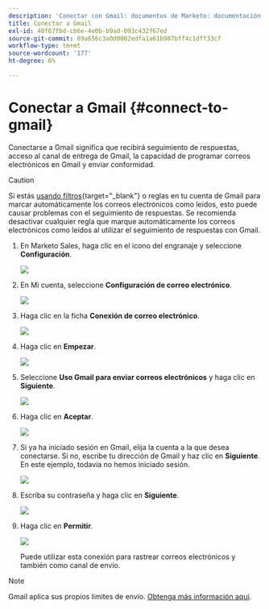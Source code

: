 ```yaml
---
description: 'Conectar con Gmail: documentos de Marketo: documentación del producto'
title: Conectar a Gmail
exl-id: 40f67fbd-cb6e-4e0b-b9ad-093c432f67ed
source-git-commit: 09a656c3a0d0002edfa1a61b987bff4c1dff33cf
workflow-type: tm+mt
source-wordcount: '177'
ht-degree: 6%

---
```


# Conectar a Gmail {#connect-to-gmail}

Conectarse a Gmail significa que recibirá seguimiento de respuestas, acceso al canal de entrega de Gmail, la capacidad de programar correos electrónicos en Gmail y enviar conformidad.

>[!CAUTION]
>
>Si estás [usando filtros](https://support.google.com/mail/answer/6579?hl=en#zippy=%2Ccreate-a-filter%2Cedit-or-delete-filters){target="_blank"} o reglas en tu cuenta de Gmail para marcar automáticamente los correos electrónicos como leídos, esto puede causar problemas con el seguimiento de respuestas. Se recomienda desactivar cualquier regla que marque automáticamente los correos electrónicos como leídos al utilizar el seguimiento de respuestas con Gmail.

1. En Marketo Sales, haga clic en el icono del engranaje y seleccione **Configuración**.

   ![](assets/connect-to-gmail-1.png)

1. En Mi cuenta, seleccione **Configuración de correo electrónico**.

   ![](assets/connect-to-gmail-2.png)

1. Haga clic en la ficha **Conexión de correo electrónico**.

   ![](assets/connect-to-gmail-3.png)

1. Haga clic en **Empezar**.

   ![](assets/connect-to-gmail-4.png)

1. Seleccione **Uso Gmail para enviar correos electrónicos** y haga clic en **Siguiente**.

   ![](assets/connect-to-gmail-5.png)

1. Haga clic en **Aceptar**.

   ![](assets/connect-to-gmail-6.png)

1. Si ya ha iniciado sesión en Gmail, elija la cuenta a la que desea conectarse. Si no, escribe tu dirección de Gmail y haz clic en **Siguiente**. En este ejemplo, todavía no hemos iniciado sesión.

   ![](assets/connect-to-gmail-7.png)

1. Escriba su contraseña y haga clic en **Siguiente**.

   ![](assets/connect-to-gmail-8.png)

1. Haga clic en **Permitir**.

   ![](assets/connect-to-gmail-9.png)

   Puede utilizar esta conexión para rastrear correos electrónicos y también como canal de envío.

>[!NOTE]
>
>Gmail aplica sus propios límites de envío. [Obtenga más información aquí](/help/marketo/product-docs/marketo-sales-connect/email/email-delivery/email-connection-throttling.md#email-provider-limits).
